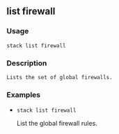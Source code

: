 ## list firewall

### Usage

`stack list firewall`

### Description


	Lists the set of global firewalls.

	

### Examples

* `stack list firewall`

   List the global firewall rules.



